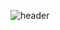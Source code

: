 ![header](https://capsule-render.vercel.app/api?type=waving&color=gradient&text=Welcome%20to%20my%Github&fontColor=FFFFFF&fontSize=40&fontAlign=72&fontAlignY=40&animation=twinkling&height=180)


